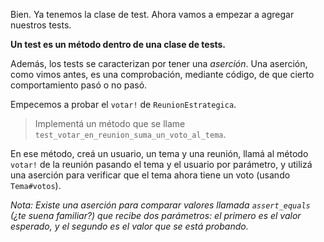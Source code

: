 Bien. Ya tenemos la clase de test. Ahora vamos a empezar a agregar nuestros tests.

**Un test es un método dentro de una clase de tests.**

Además, los tests se caracterizan por tener una _aserción_. Una aserción, como vimos antes, es una comprobación, mediante código, de que cierto comportamiento pasó o no pasó. 

Empecemos a probar el `votar!` de `ReunionEstrategica`.

> Implementá un método que se llame `test_votar_en_reunion_suma_un_voto_al_tema`.

En ese método, creá un usuario, un tema y una reunión, llamá al método `votar!` de la reunión pasando el tema y el usuario por parámetro, y utilizá una aserción para verificar que el tema ahora tiene un voto (usando `Tema#votos`).

*Nota: Existe una aserción para comparar valores llamada `assert_equals` (¿te suena familiar?) que recibe dos parámetros: el primero es el valor esperado, y el segundo es el valor que se está probando.*

